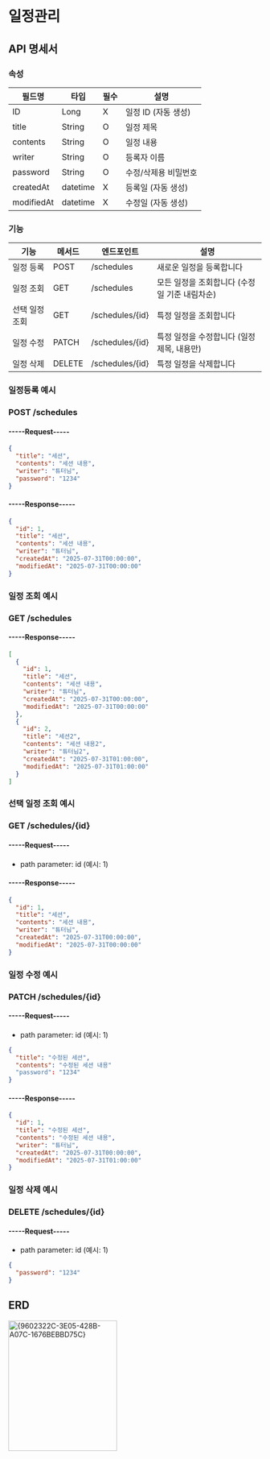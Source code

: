 # 일정관리

## API 명세서

### 속성

| 필드명     | 타입     | 필수 | 설명                   |
|------------|----------|------|------------------------|
| ID         | Long     | X    | 일정 ID (자동 생성)    |
| title      | String   | O    | 일정 제목              |
| contents   | String   | O    | 일정 내용              |
| writer     | String   | O    | 등록자 이름            |
| password   | String   | O    | 수정/삭제용 비밀번호   |
| createdAt  | datetime | X    | 등록일 (자동 생성)     |
| modifiedAt | datetime | X    | 수정일 (자동 생성)     |

### 기능

| 기능           | 메서드 | 엔드포인트        | 설명                                        |
|----------------|--------|-------------------|---------------------------------------------|
| 일정 등록      | POST   | /schedules        | 새로운 일정을 등록합니다                    |
| 일정 조회      | GET    | /schedules        | 모든 일정을 조회합니다 (수정일 기준 내림차순) |
| 선택 일정 조회 | GET    | /schedules/{id}   | 특정 일정을 조회합니다                      |
| 일정 수정      | PATCH  | /schedules/{id}   | 특정 일정을 수정합니다 (일정 제목, 내용만)  |
| 일정 삭제      | DELETE | /schedules/{id}   | 특정 일정을 삭제합니다                      |



### 일정등록 예시
### POST  /schedules

#### -----Request-----
```JSON
{
  "title": "세션",
  "contents": "세션 내용",
  "writer": "튜터님",
  "password": "1234"
}
```
#### -----Response-----
```JSON
{
  "id": 1,
  "title": "세션",
  "contents": "세션 내용",
  "writer": "튜터님",
  "createdAt": "2025-07-31T00:00:00",
  "modifiedAt": "2025-07-31T00:00:00"
}
```

### 일정 조회 예시
### GET  /schedules

#### -----Response-----
```JSON
[
  {
    "id": 1,
    "title": "세션",
    "contents": "세션 내용",
    "writer": "튜터님",
    "createdAt": "2025-07-31T00:00:00",
    "modifiedAt": "2025-07-31T00:00:00"
  },
  {
    "id": 2,
    "title": "세션2",
    "contents": "세션 내용2",
    "writer": "튜터님2",
    "createdAt": "2025-07-31T01:00:00",
    "modifiedAt": "2025-07-31T01:00:00"
  }
]
```

### 선택 일정 조회 예시
### GET  /schedules/{id}

#### -----Request-----
- path parameter: id (예시: 1) 

#### -----Response-----
```JSON
{
  "id": 1,
  "title": "세션",
  "contents": "세션 내용",
  "writer": "튜터님",
  "createdAt": "2025-07-31T00:00:00",
  "modifiedAt": "2025-07-31T00:00:00"
}
```

### 일정 수정 예시
### PATCH  /schedules/{id}

#### -----Request-----
- path parameter: id (예시: 1)
```JSON
{
  "title": "수정된 세션",
  "contents": "수정된 세션 내용"
  "password": "1234"
}
```

#### -----Response-----
```JSON
{
  "id": 1,
  "title": "수정된 세션",
  "contents": "수정된 세션 내용",
  "writer": "튜터님",
  "createdAt": "2025-07-31T00:00:00",
  "modifiedAt": "2025-07-31T01:00:00"
}
```

### 일정 삭제 예시
### DELETE  /schedules/{id}

#### -----Request-----
- path parameter: id (예시: 1)
```JSON
{
  "password": "1234"
}
```


## ERD
<img width="216" height="259" alt="{9602322C-3E05-428B-A07C-1676BEBBD75C}" src="https://github.com/user-attachments/assets/47b9687f-febd-4aaa-941f-4a3f0d9e469c" />










